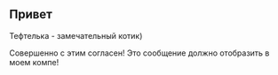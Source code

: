 ## Привет

Тефтелька - замечательный котик)

Совершенно с этим согласен! 
Это сообщение должно отобразить в моем компе!
